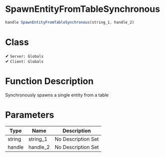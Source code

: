 # SpawnEntityFromTableSynchronous
```js	
handle SpawnEntityFromTableSynchronous(string_1, handle_2)
```
# Class
✔ `Server: Globals`  
✔ `Client: Globals`  

# Function Description
Synchronously spawns a single entity from a table
# Parameters
Type|Name|Description
--|--|--
string|string_1|No Description Set
handle|handle_2|No Description Set
